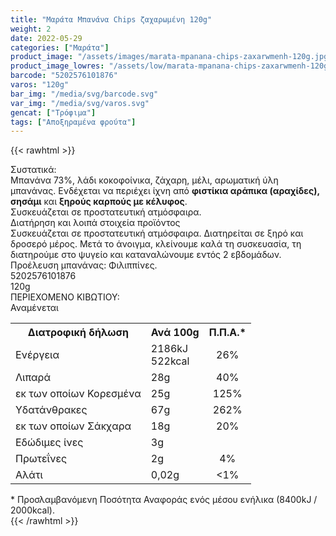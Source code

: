 ```yaml
---
title: "Μαράτα Μπανάνα Chips ζαχαρωμένη 120g"
weight: 2
date: 2022-05-29
categories: ["Μαράτα"]
product_image: "/assets/images/marata-mpanana-chips-zaxarwmenh-120g.jpg"
product_image_lowres: "/assets/low/marata-mpanana-chips-zaxarwmenh-120g.jpg"
barcode: "5202576101876"
varos: "120g"
bar_img: "/media/svg/barcode.svg"
var_img: "/media/svg/varos.svg"
gencat: ["Τρόφιμα"]
tags: ["Αποξηραμένα φρούτα"]
---
```

{{< rawhtml >}}

<div class="product">
    <div id="sistatika">Συστατικά:</div>
    <div class="alltext">Μπανάνα 73%, λάδι κοκοφοίνικα, ζάχαρη, μέλι, αρωματική ύλη μπανάνας. Ενδέχεται να περιέχει
        ίχνη από <b>φιστίκια αράπικα (αραχίδες), σησάμι</b> και <b>ξηρούς καρπούς με κέλυφος</b>.<br>Συσκευάζεται σε
        προστατευτική ατμόσφαιρα.</div>
    <div id="loipa">Διατήρηση και λοιπά στοιχεία προϊόντος</div>
    <div class="alltext">Συσκευάζεται σε προστατευτική ατμόσφαιρα. Διατηρείται σε ξηρό και δροσερό μέρος. Μετά το
        άνοιγμα, κλείνουμε καλά τη συσκευασία, τη διατηρούμε στο ψυγείο και καταναλώνουμε εντός 2
        εβδομάδων.<br>Προέλευση μπανάνας: Φιλιππίνες.</div>
    <div id="barcode">
        <div id="barimage1"></div><span id="bartext">5202576101876</span>
    </div>
    <div id="varos">
        <div id="varosimage1"></div><span id="varostext">120g</span>
    </div>
    <div id="kivotio">ΠΕΡΙΕΧΟΜΕΝΟ ΚΙΒΩΤΙΟΥ:<br>Αναμένεται</div>
<div class="tabout">
        <table id="diatable">
            <tbody>
                <tr>
                    <th>Διατροφική δήλωση</th>
                    <th>Ανά 100g</th>
                    <th>Π.Π.Α.*</th>
                </tr>
                <tr>
                    <td class="texr2">Ενέργεια</td>
                    <td class="texr">2186kJ<br>522kcal</td>
                    <td class="texr" style="text-align:center">26%</td>
                </tr>
                <tr>
                    <td class="texr2">Λιπαρά</td>
                    <td class="texr">28g</td>
                    <td class="texr" style="text-align:center">40%</td>
                </tr>
                <tr>
                    <td class="gray">εκ των οποίων Κορεσµένα</td>
                    <td class="gray2">25g</td>
                    <td class="gray2" style="text-align:center">125%</td>
                </tr>
                <tr>
                    <td class="texr2">Yδατάνθρακες</td>
                    <td class="texr">67g</td>
                    <td class="texr" style="text-align:center">262%</td>
                </tr>
                <tr>
                    <td class="gray">εκ των οποίων Σάκχαρα</td>
                    <td class="gray2">18g</td>
                    <td class="gray2" style="text-align:center">20%</td>
                </tr>
                <tr>
                    <td class="texr2">Eδώδιμες ίνες</td>
                    <td class="texr">3g</td>
                    <td class="texr" style="text-align:center"></td>
                </tr>
                <tr>
                    <td class="texr2">Πρωτεΐνες</td>
                    <td class="texr">2g</td>
                    <td class="texr" style="text-align:center">4%</td>
                </tr>
                <tr>
                    <td class="texr2">Αλάτι</td>
                    <td class="texr">0,02g</td>
                    <td class="texr" style="text-align:center">&lt;1%</td>
                </tr>
            </tbody>
        </table>
    </div>
    <div class="alltext">* Προσλαμβανόμενη Ποσότητα Αναφοράς ενός μέσου ενήλικα (8400kJ / 2000kcal).</div>
    <div class="pimg"></div>
</div>
{{< /rawhtml >}}